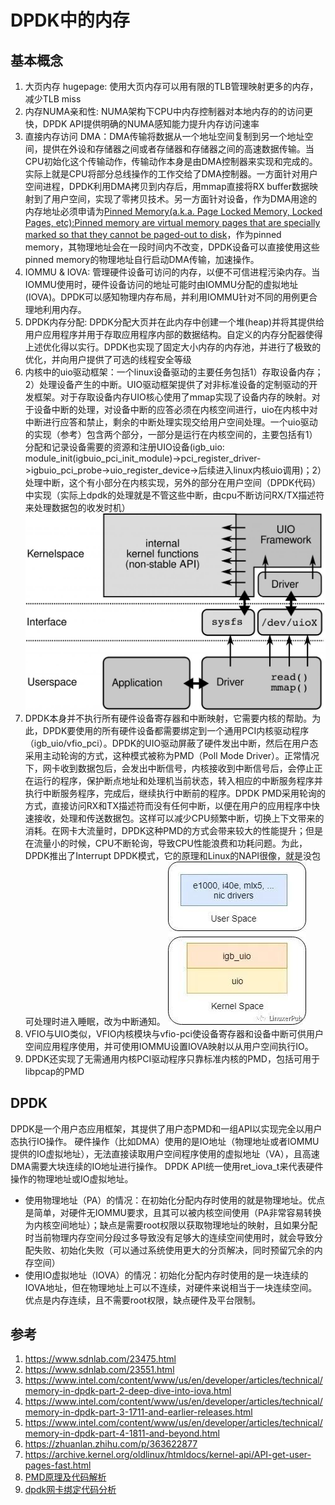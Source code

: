 # DPDK中的内存
## 基本概念
1. 大页内存 hugepage: 使用大页内存可以用有限的TLB管理映射更多的内存，减少TLB miss
2. 内存NUMA亲和性: NUMA架构下CPU中内存控制器对本地内存的的访问更快，DPDK API提供明确的NUMA感知能力提升内存访问速率
3. 直接内存访问 DMA：DMA传输将数据从一个地址空间复制到另一个地址空间，提供在外设和存储器之间或者存储器和存储器之间的高速数据传输。当CPU初始化这个传输动作，传输动作本身是由DMA控制器来实现和完成的。实际上就是CPU将部分总线操作的工作交给了DMA控制器。一方面针对用户空间进程，DPDK利用DMA拷贝到内存后，用mmap直接将RX buffer数据映射到了用户空间，实现了零拷贝技术。另一方面针对设备，作为DMA用途的内存地址必须申请为[Pinned Memory(a.k.a. Page Locked Memory, Locked Pages, etc):Pinned memory are virtual memory pages that are specially marked so that they cannot be paged-out to disk](https://archive.kernel.org/oldlinux/htmldocs/kernel-api/API-get-user-pages-fast.html)，作为pinned memory，其物理地址会在一段时间内不改变，DPDK设备可以直接使用这些pinned memory的物理地址自行启动DMA传输，加速操作。
4. IOMMU & IOVA: 管理硬件设备可访问的内存，以便不可信进程污染内存。当IOMMU使用时，硬件设备访问的地址可能时由IOMMU分配的虚拟地址(IOVA)。DPDK可以感知物理内存布局，并利用IOMMU针对不同的用例更合理地利用内存。
5. DPDK内存分配: DPDK分配大页并在此内存中创建一个堆(heap)并将其提供给用户应用程序并用于存取应用程序内部的数据结构。自定义的内存分配器使得上述优化得以实行。DPDK也实现了固定大小内存的内存池，并进行了极致的优化，并向用户提供了可选的线程安全等级
6. 内核中的uio驱动框架：一个linux设备驱动的主要任务包括1）存取设备内存；2）处理设备产生的中断。UIO驱动框架提供了对非标准设备的定制驱动的开发框架。对于存取设备内存UIO核心使用了mmap实现了设备内存的映射。对于设备中断的处理，对设备中断的应答必须在内核空间进行，uio在内核中对中断进行应答和禁止，剩余的中断处理实现交给用户空间处理。一个uio驱动的实现（参考）包含两个部分，一部分是运行在内核空间的，主要包括有1）分配和记录设备需要的资源和注册UIO设备(igb_uio: module_init(igbuio_pci_init_module)->pci_register_driver->igbuio_pci_probe->uio_register_device->后续进入linux内核uio调用)；2）处理中断，这个有小部分在内核实现，另外的部分在用户空间（DPDK代码）中实现（实际上dpdk的处理就是不管这些中断，由cpu不断访问RX/TX描述符来处理数据包的收发时机）
![uio框架](../pics/uio_framework.gif)
7. DPDK本身并不执行所有硬件设备寄存器和中断映射，它需要内核的帮助。为此，DPDK要使用的所有硬件设备都需要绑定到一个通用PCI内核驱动程序（igb_uio/vfio_pci）。DPDK的UIO驱动屏蔽了硬件发出中断，然后在用户态采用主动轮询的方式，这种模式被称为PMD（Poll Mode Driver）。正常情况下，网卡收到数据包后，会发出中断信号，内核接收到中断信号后，会停止正在运行的程序，保护断点地址和处理机当前状态，转入相应的中断服务程序并执行中断服务程序，完成后，继续执行中断前的程序。DPDK PMD采用轮询的方式，直接访问RX和TX描述符而没有任何中断，以便在用户的应用程序中快速接收，处理和传送数据包。这样可以减少CPU频繁中断，切换上下文带来的消耗。在网卡大流量时，DPDK这种PMD的方式会带来较大的性能提升；但是在流量小的时候，CPU不断轮询，导致CPU性能浪费和功耗问题。为此，DPDK推出了Interrupt DPDK模式，它的原理和Linux的NAPI很像，就是没包可处理时进入睡眠，改为中断通知。
![使用igb_uio作为通用PCI内核驱动程序的PMD](../pics/PMD.jpeg)
8. VFIO与UIO类似，VFIO内核模块与vfio-pci使设备寄存器和设备中断可供用户空间应用程序使用，并可使用IOMMU设置IOVA映射以从用户空间执行IO。
9. DPDK还实现了无需通用内核PCI驱动程序只靠标准内核的PMD，包括可用于libpcap的PMD
## DPDK
DPDK是一个用户态应用框架，其提供了用户态PMD和一组API以实现完全以用户态执行IO操作。
硬件操作（比如DMA）使用的是IO地址（物理地址或者IOMMU提供的IO虚拟地址），无法直接读取用户空间程序使用的虚拟地址（VA），且高速DMA需要大块连续的IO地址进行操作。
DPDK API统一使用ret_iova_t来代表硬件操作的物理地址或IO虚拟地址。
- 使用物理地址（PA）的情况：在初始化分配内存时使用的就是物理地址。优点是简单，对硬件无IOMMU要求，且其可以被内核空间使用（PA非常容易转换为内核空间地址）；缺点是需要root权限以获取物理地址的映射，且如果分配时当前物理内存空间分段过多导致没有足够大的连续空间使用时，就会导致分配失败、初始化失败（可以通过系统使用更大的分页解决，同时预留冗余的内存空间）
- 使用IO虚拟地址（IOVA）的情况：初始化分配内存时使用的是一块连续的IOVA地址，但在物理地址上可以不连续，对硬件来说相当于一块连续空间。优点是内存连续，且不需要root权限，缺点硬件及平台限制。


## 参考
1. https://www.sdnlab.com/23475.html
2. https://www.sdnlab.com/23551.html
3. https://www.intel.com/content/www/us/en/developer/articles/technical/memory-in-dpdk-part-2-deep-dive-into-iova.html
4. https://www.intel.com/content/www/us/en/developer/articles/technical/memory-in-dpdk-part-3-1711-and-earlier-releases.html
5. https://www.intel.com/content/www/us/en/developer/articles/technical/memory-in-dpdk-part-4-1811-and-beyond.html
6. https://zhuanlan.zhihu.com/p/363622877
7. https://archive.kernel.org/oldlinux/htmldocs/kernel-api/API-get-user-pages-fast.html
8. [PMD原理及代码解析](https://cloud.tencent.com/developer/article/1411982) 
9. [dpdk网卡绑定代码分析](https://blog.csdn.net/aixueai/article/details/114790649)